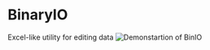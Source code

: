 # BinaryIO
Excel-like utility for editing data
![Demonstartion of BinIO](https://raw.githubusercontent.com/SparkySimp/aqhub/master/cdn/sparky/gif/screen-capture.gif?token=GHSAT0AAAAAACAYR6D3T6SC3KHWSXEZMDMAZBFIZNA)
